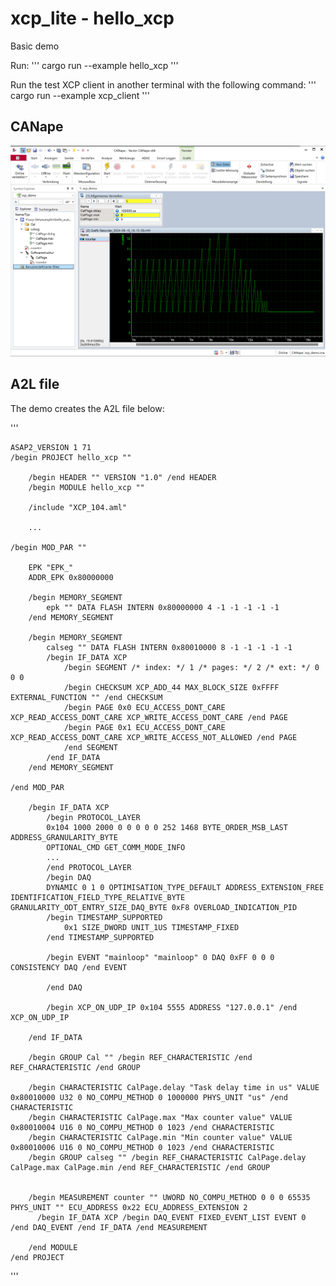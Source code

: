 # xcp_lite - hello_xcp

Basic demo

Run:
'''
cargo run --example hello_xcp
'''

Run the test XCP client in another terminal with the following command:
'''
cargo run --example xcp_client 
'''




## CANape
 

![CANape](CANape.png)



## A2L file 

The demo creates the A2L file below:

'''

    ASAP2_VERSION 1 71
    /begin PROJECT hello_xcp ""

        /begin HEADER "" VERSION "1.0" /end HEADER
        /begin MODULE hello_xcp ""
    
        /include "XCP_104.aml" 
        
        ...
        
    /begin MOD_PAR ""
    
        EPK "EPK_"
        ADDR_EPK 0x80000000

        /begin MEMORY_SEGMENT
            epk "" DATA FLASH INTERN 0x80000000 4 -1 -1 -1 -1 -1
        /end MEMORY_SEGMENT
     
        /begin MEMORY_SEGMENT
            calseg "" DATA FLASH INTERN 0x80010000 8 -1 -1 -1 -1 -1
            /begin IF_DATA XCP
                /begin SEGMENT /* index: */ 1 /* pages: */ 2 /* ext: */ 0 0 0
                /begin CHECKSUM XCP_ADD_44 MAX_BLOCK_SIZE 0xFFFF EXTERNAL_FUNCTION "" /end CHECKSUM
                /begin PAGE 0x0 ECU_ACCESS_DONT_CARE XCP_READ_ACCESS_DONT_CARE XCP_WRITE_ACCESS_DONT_CARE /end PAGE
                /begin PAGE 0x1 ECU_ACCESS_DONT_CARE XCP_READ_ACCESS_DONT_CARE XCP_WRITE_ACCESS_NOT_ALLOWED /end PAGE
                /end SEGMENT
            /end IF_DATA
        /end MEMORY_SEGMENT

    /end MOD_PAR
    
        /begin IF_DATA XCP
            /begin PROTOCOL_LAYER
            0x104 1000 2000 0 0 0 0 0 252 1468 BYTE_ORDER_MSB_LAST ADDRESS_GRANULARITY_BYTE
            OPTIONAL_CMD GET_COMM_MODE_INFO
            ...
            /end PROTOCOL_LAYER
            /begin DAQ
            DYNAMIC 0 1 0 OPTIMISATION_TYPE_DEFAULT ADDRESS_EXTENSION_FREE IDENTIFICATION_FIELD_TYPE_RELATIVE_BYTE GRANULARITY_ODT_ENTRY_SIZE_DAQ_BYTE 0xF8 OVERLOAD_INDICATION_PID
            /begin TIMESTAMP_SUPPORTED
                0x1 SIZE_DWORD UNIT_1US TIMESTAMP_FIXED
            /end TIMESTAMP_SUPPORTED

            /begin EVENT "mainloop" "mainloop" 0 DAQ 0xFF 0 0 0 CONSISTENCY DAQ /end EVENT

            /end DAQ

            /begin XCP_ON_UDP_IP 0x104 5555 ADDRESS "127.0.0.1" /end XCP_ON_UDP_IP

        /end IF_DATA

        /begin GROUP Cal "" /begin REF_CHARACTERISTIC /end REF_CHARACTERISTIC /end GROUP

        /begin CHARACTERISTIC CalPage.delay "Task delay time in us" VALUE 0x80010000 U32 0 NO_COMPU_METHOD 0 1000000 PHYS_UNIT "us" /end CHARACTERISTIC
        /begin CHARACTERISTIC CalPage.max "Max counter value" VALUE 0x80010004 U16 0 NO_COMPU_METHOD 0 1023 /end CHARACTERISTIC
        /begin CHARACTERISTIC CalPage.min "Min counter value" VALUE 0x80010006 U16 0 NO_COMPU_METHOD 0 1023 /end CHARACTERISTIC
        /begin GROUP calseg "" /begin REF_CHARACTERISTIC CalPage.delay CalPage.max CalPage.min /end REF_CHARACTERISTIC /end GROUP


        /begin MEASUREMENT counter "" UWORD NO_COMPU_METHOD 0 0 0 65535 PHYS_UNIT "" ECU_ADDRESS 0x22 ECU_ADDRESS_EXTENSION 2  
          /begin IF_DATA XCP /begin DAQ_EVENT FIXED_EVENT_LIST EVENT 0 /end DAQ_EVENT /end IF_DATA /end MEASUREMENT

        /end MODULE
    /end PROJECT
    
'''


